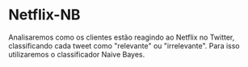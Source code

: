 # Netflix-NB
 Analisaremos como os clientes estão reagindo ao Netflix no Twitter, classificando cada tweet como "relevante" ou "irrelevante". Para isso utilizaremos o classificador Naive Bayes.
